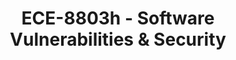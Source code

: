 ---
layout: course
title: ECE-8803h - Software Vulnerabilities & Security
aliases: 
course_id: ECE-8803h
permalink: /ECE-8803h/
---
